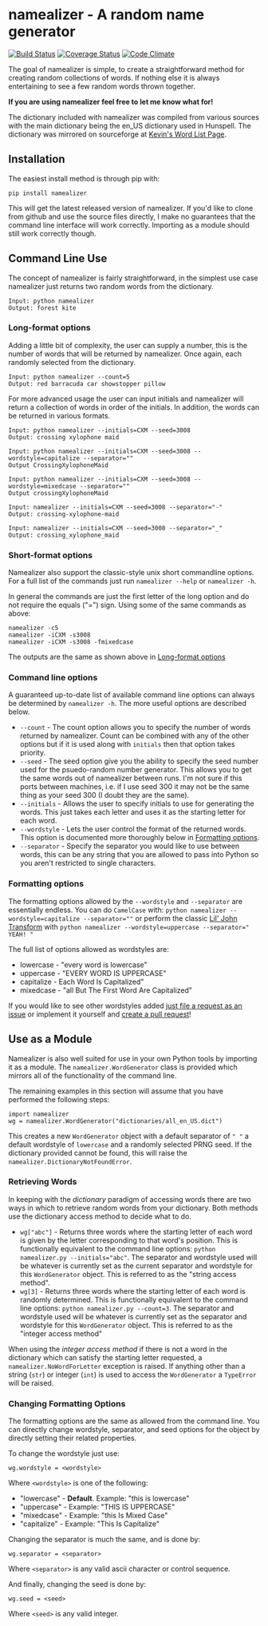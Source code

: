 # namealizer - A random name generator

[![Build Status](https://travis-ci.org/LeonardMH/namealizer.svg?branch=master)](https://travis-ci.org/LeonardMH/namealizer)
[![Coverage Status](https://coveralls.io/repos/LeonardMH/namealizer/badge.svg?branch=master&service=github)](https://coveralls.io/github/LeonardMH/namealizer?branch=master)
[![Code Climate](https://codeclimate.com/github/LeonardMH/namealizer/badges/gpa.svg)](https://codeclimate.com/github/LeonardMH/namealizer)

The goal of namealizer is simple, to create a straightforward method
for creating random collections of words. If nothing else it is always
entertaining to see a few random words thrown together.

**If you are using namealizer feel free to let me know what for!**

The dictionary included with namealizer was compiled from various
sources with the main dictionary being the en\_US dictionary used in
Hunspell. The dictionary was mirrored on sourceforge at [Kevin's Word
List Page](http://wordlist.sourceforge.net).

## Installation

The easiest install method is through pip with:

    pip install namealizer

This will get the latest released version of namealizer. If you'd
like to clone from github and use the source files directly, I make
no guarantees that the command line interface will work correctly.
Importing as a module should still work correctly though.

## Command Line Use

The concept of namealizer is fairly straightforward, in the simplest use
case namealizer just returns two random words from the dictionary.

	Input: python namealizer
	Output: forest kite

### Long-format options

Adding a little bit of complexity, the user can supply a number, this
is the number of words that will be returned by namealizer. Once again,
each randomly selected from the dictionary.

	Input: python namealizer --count=5
	Output: red barracuda car showstopper pillow

For more advanced usage the user can input initials and namealizer will
return a collection of words in order of the initials. In addition, the
words can be returned in various formats.

	Input: python namealizer --initials=CXM --seed=3008
	Output: crossing xylophone maid
	
	Input: python namealizer --initials=CXM --seed=3008 --wordstyle=capitalize --separator=""
	Output CrossingXylophoneMaid
	
	Input: python namealizer --initials=CXM --seed=3008 --wordstyle=mixedcase --separator=""
	Output crossingXylophoneMaid

	Input: namealizer --initials=CXM --seed=3008 --separator="-"
	Output: crossing-xylophone-maid

	Input: namealizer --initials=CXM --seed=3008 --separator="_"
	Output: crossing_xylophone_maid

### Short-format options

Namealizer also support the classic-style unix short commandline
options. For a full list of the commands just run `namealizer --help` or
`namealizer -h`.

In general the commands are just the first letter of the long option and
do not require the equals ("=") sign. Using some of the same commands as
above:

	namealizer -c5
	namealizer -iCXM -s3008
	namealizer -iCXM -s3008 -fmixedcase

The outputs are the same as shown above in [Long-format
options](#long-format-options)

### Command line options

A guaranteed up-to-date list of available command line options can
always be determined by `namealizer -h`. The more useful options are
described below.

+ `--count` - The count option allows you to specify the number of words
returned by namealizer. Count can be combined with any of the other
options but if it is used along with `initials` then that option takes
priority.
+ `--seed` - The seed option give you the ability to specify the seed
number used for the psuedo-random number generator. This allows you to
get the same words out of namealizer between runs. I'm not sure if this
ports between machines, i.e. if I use seed 300 it may not be the same
thing as your seed 300 (I doubt they are the same).
+ `--initials` - Allows the user to specify initials to use for
generating the words. This just takes each letter and uses it as the
starting letter for each word.
+ `--wordstyle` - Lets the user control the format of the returned
words. This option is documented more thoroughly below in [Formatting
options](#formatting-options).
+ `--separator` - Specify the separator you would like to use between
words, this can be any string that you are allowed to pass into Python
so you aren't restricted to single characters.

### Formatting options

The formatting options allowed by the `--wordstyle` and `--separator`
are essentially endless. You can do `CamelCase` with: `python namealizer
--wordstyle=capitalize --separator=""` or perform the classic [Lil' John
Transform](https://www.youtube.com/watch?v=GxBSyx85Kp8) with `python
namealizer --wordstyle=uppercase --separator=" YEAH! "`

The full list of options allowed as wordstyles are:
- lowercase - "every word is lowercase"
- uppercase - "EVERY WORD IS UPPERCASE"
- capitalize - Each Word Is Capitalized"
- mixedcase - "all But The First Word Are Capitalized"
 
If you would like to see other wordstyles added [just file a request
as an issue](https://github.com/LeonardMH/namealizer/issues/new)
or implement it yourself and [create a pull
request](https://github.com/LeonardMH/namealizer/compare)!

## Use as a Module

Namealizer is also well suited for use in your own Python tools by
importing it as a module. The `namealizer.WordGenerator` class is
provided which mirrors all of the functionality of the command line.

The remaining examples in this section will assume that you have
performed the following steps:

    import namealizer
    wg = namealizer.WordGenerator("dictionaries/all_en_US.dict")

This creates a new `WordGenerator` object with a default separator of `" "`
a default wordstyle of `lowercase` and a randomly selected PRNG seed.
If the dictionary provided cannot be found, this will raise the
`namealizer.DictionaryNotFoundError`.

### Retrieving Words

In keeping with the *dictionary* paradigm of accessing words there are
two ways in which to retrieve random words from your dictionary. Both
methods use the dictionary access method to decide what to do.

- `wg["abc"]` - Returns three words where the starting letter of each
word is given by the letter corresponding to that word's position.
This is functionally equivalent to the command line options: `python
namealizer.py --initials="abc"`. The separator and wordstyle used will
be whatever is currently set as the current separator and wordstyle for
this `WordGenerator` object. This is referred to as the "string access
method".
- `wg[3]` - Returns three words where the starting letter of each word
is randomly determined. This is functionally equivalent to the command
line options: `python namealizer.py --count=3`. The separator and
wordstyle used will be whatever is currently set as the separator and
wordstyle for this `WordGenerator` object. This is referred to as the
"integer access method"

When using the *integer access method* if there is not a word in
the dictionary which can satisfy the starting letter requested,
a `namealizer.NoWordForLetter` exception is raised. If anything
other than a string (`str`) or integer (`int`) is used to access the
`WordGenerator` a `TypeError` will be raised.

### Changing Formatting Options

The formatting options are the same as allowed from the command line.
You can directly change wordstyle, separator, and seed options for the
object by directly setting their related properties.

To change the wordstyle just use:

    wg.wordstyle = <wordstyle>

Where `<wordstyle>` is one of the following:

- "lowercase" - **Default**. Example: "this is lowercase"
- "uppercase" - Example: "THIS IS UPPERCASE"
- "mixedcase" - Example: "this Is Mixed Case"
- "capitalize" - Example: "This Is Capitalize"

Changing the separator is much the same, and is done by:

    wg.separator = <separator>

Where `<separator>` is any valid ascii character or control sequence.

And finally, changing the seed is done by:

    wg.seed = <seed>

Where `<seed>` is any valid integer.

